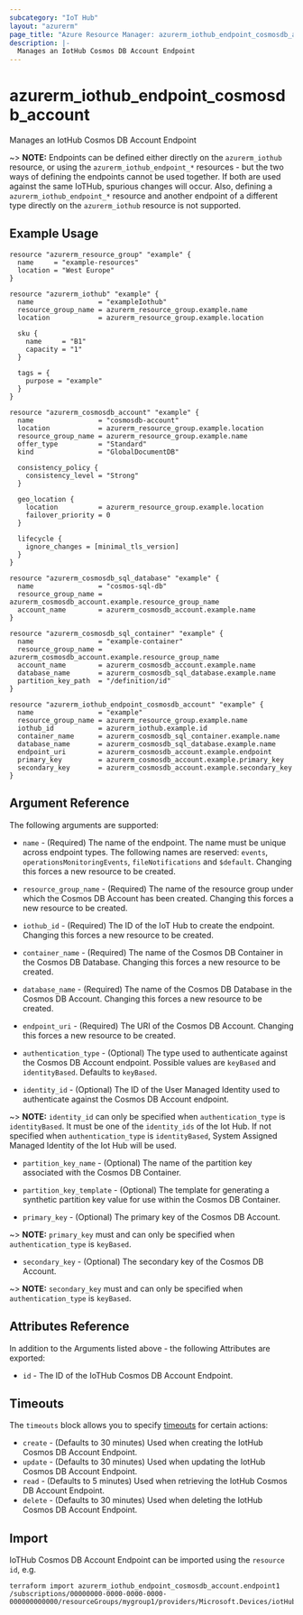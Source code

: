 ```yaml
---
subcategory: "IoT Hub"
layout: "azurerm"
page_title: "Azure Resource Manager: azurerm_iothub_endpoint_cosmosdb_account"
description: |-
  Manages an IotHub Cosmos DB Account Endpoint
---
```


# azurerm_iothub_endpoint_cosmosdb_account

Manages an IotHub Cosmos DB Account Endpoint

~> **NOTE:** Endpoints can be defined either directly on the `azurerm_iothub` resource, or using the `azurerm_iothub_endpoint_*` resources - but the two ways of defining the endpoints cannot be used together. If both are used against the same IoTHub, spurious changes will occur. Also, defining a `azurerm_iothub_endpoint_*` resource and another endpoint of a different type directly on the `azurerm_iothub` resource is not supported.

## Example Usage

```hcl
resource "azurerm_resource_group" "example" {
  name     = "example-resources"
  location = "West Europe"
}

resource "azurerm_iothub" "example" {
  name                = "exampleIothub"
  resource_group_name = azurerm_resource_group.example.name
  location            = azurerm_resource_group.example.location

  sku {
    name     = "B1"
    capacity = "1"
  }

  tags = {
    purpose = "example"
  }
}

resource "azurerm_cosmosdb_account" "example" {
  name                = "cosmosdb-account"
  location            = azurerm_resource_group.example.location
  resource_group_name = azurerm_resource_group.example.name
  offer_type          = "Standard"
  kind                = "GlobalDocumentDB"

  consistency_policy {
    consistency_level = "Strong"
  }

  geo_location {
    location          = azurerm_resource_group.example.location
    failover_priority = 0
  }

  lifecycle {
    ignore_changes = [minimal_tls_version]
  }
}

resource "azurerm_cosmosdb_sql_database" "example" {
  name                = "cosmos-sql-db"
  resource_group_name = azurerm_cosmosdb_account.example.resource_group_name
  account_name        = azurerm_cosmosdb_account.example.name
}

resource "azurerm_cosmosdb_sql_container" "example" {
  name                = "example-container"
  resource_group_name = azurerm_cosmosdb_account.example.resource_group_name
  account_name        = azurerm_cosmosdb_account.example.name
  database_name       = azurerm_cosmosdb_sql_database.example.name
  partition_key_path  = "/definition/id"
}

resource "azurerm_iothub_endpoint_cosmosdb_account" "example" {
  name                = "example"
  resource_group_name = azurerm_resource_group.example.name
  iothub_id           = azurerm_iothub.example.id
  container_name      = azurerm_cosmosdb_sql_container.example.name
  database_name       = azurerm_cosmosdb_sql_database.example.name
  endpoint_uri        = azurerm_cosmosdb_account.example.endpoint
  primary_key         = azurerm_cosmosdb_account.example.primary_key
  secondary_key       = azurerm_cosmosdb_account.example.secondary_key
}
```

## Argument Reference

The following arguments are supported:

* `name` - (Required) The name of the endpoint. The name must be unique across endpoint types. The following names are reserved: `events`, `operationsMonitoringEvents`, `fileNotifications` and `$default`. Changing this forces a new resource to be created.

* `resource_group_name` - (Required) The name of the resource group under which the Cosmos DB Account has been created. Changing this forces a new resource to be created.

* `iothub_id` - (Required) The ID of the IoT Hub to create the endpoint. Changing this forces a new resource to be created.

* `container_name` - (Required) The name of the Cosmos DB Container in the Cosmos DB Database. Changing this forces a new resource to be created.

* `database_name` - (Required) The name of the Cosmos DB Database in the Cosmos DB Account. Changing this forces a new resource to be created.

* `endpoint_uri` - (Required) The URI of the Cosmos DB Account. Changing this forces a new resource to be created.

* `authentication_type` - (Optional) The type used to authenticate against the Cosmos DB Account endpoint. Possible values are `keyBased` and `identityBased`. Defaults to `keyBased`.

* `identity_id` - (Optional) The ID of the User Managed Identity used to authenticate against the Cosmos DB Account endpoint.

~> **NOTE:** `identity_id` can only be specified when `authentication_type` is `identityBased`. It must be one of the `identity_ids` of the Iot Hub. If not specified when `authentication_type` is `identityBased`, System Assigned Managed Identity of the Iot Hub will be used.

* `partition_key_name` - (Optional) The name of the partition key associated with the Cosmos DB Container.

* `partition_key_template` - (Optional) The template for generating a synthetic partition key value for use within the Cosmos DB Container.

* `primary_key` - (Optional) The primary key of the Cosmos DB Account.

~> **NOTE:** `primary_key` must and can only be specified when `authentication_type` is `keyBased`.

* `secondary_key` - (Optional) The secondary key of the Cosmos DB Account.

~> **NOTE:** `secondary_key` must and can only be specified when `authentication_type` is `keyBased`.

## Attributes Reference

In addition to the Arguments listed above - the following Attributes are exported:

* `id` - The ID of the IoTHub Cosmos DB Account Endpoint.

## Timeouts

The `timeouts` block allows you to specify [timeouts](https://www.terraform.io/language/resources/syntax#operation-timeouts) for certain actions:

* `create` - (Defaults to 30 minutes) Used when creating the IotHub Cosmos DB Account Endpoint.
* `update` - (Defaults to 30 minutes) Used when updating the IotHub Cosmos DB Account Endpoint.
* `read` - (Defaults to 5 minutes) Used when retrieving the IotHub Cosmos DB Account Endpoint.
* `delete` - (Defaults to 30 minutes) Used when deleting the IotHub Cosmos DB Account Endpoint.

## Import

IoTHub Cosmos DB Account Endpoint can be imported using the `resource id`, e.g.

```shell
terraform import azurerm_iothub_endpoint_cosmosdb_account.endpoint1 /subscriptions/00000000-0000-0000-0000-000000000000/resourceGroups/mygroup1/providers/Microsoft.Devices/iotHubs/hub1/endpoints/cosmosDBAccountEndpoint1
```
